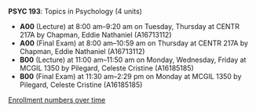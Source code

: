 **PSYC 193**: Topics in Psychology (4 units)

- **A00** (Lecture) at 8:00 am–9:20 am on Tuesday, Thursday at CENTR 217A by Chapman, Eddie Nathaniel (A16713112)
- **A00** (Final Exam) at 8:00 am–10:59 am on Thursday at CENTR 217A by Chapman, Eddie Nathaniel (A16713112)
- **B00** (Lecture) at 11:00 am–11:50 am on Monday, Wednesday, Friday at MCGIL 1350 by Pilegard, Celeste Cristine (A16185185)
- **B00** (Final Exam) at 11:30 am–2:29 pm on Monday at MCGIL 1350 by Pilegard, Celeste Cristine (A16185185)

[Enrollment numbers over time](./PSYC193.tsv)
